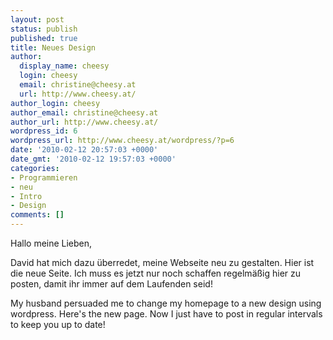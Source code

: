 ```yaml
---
layout: post
status: publish
published: true
title: Neues Design
author:
  display_name: cheesy
  login: cheesy
  email: christine@cheesy.at
  url: http://www.cheesy.at/
author_login: cheesy
author_email: christine@cheesy.at
author_url: http://www.cheesy.at/
wordpress_id: 6
wordpress_url: http://www.cheesy.at/wordpress/?p=6
date: '2010-02-12 20:57:03 +0000'
date_gmt: '2010-02-12 19:57:03 +0000'
categories:
- Programmieren
- neu
- Intro
- Design
comments: []
---
```

<!--:de-->Hallo meine Lieben,
David hat mich dazu überredet, meine Webseite neu zu gestalten. Hier ist die neue Seite. Ich muss es jetzt nur noch schaffen regelmäßig hier zu posten, damit ihr immer auf dem Laufenden seid!
<!--:--><!--:en-->My husband persuaded me to change my homepage to a new design using wordpress. Here's the new page. Now I just have to post in regular intervals to keep you up to date!
<!--:-->
